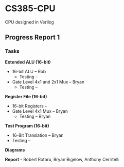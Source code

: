 # CS385-CPU
CPU designed in Verilog

## Progress Report 1

### Tasks
**Extended ALU (16-bit)**
* 16-bit ALU – Rob
  * Testing –
* Gate Level 4x1 and 2x1 Mux – Bryan
  * Testing –

**Register File (16-bit)**
* 16-bit Registers –
* Gate Level 4x1 Mux – Bryan
  * Testing – Bryan

**Test Program (16-bit)**
* 16-Bit Translation – Bryan
* Testing –

**Diagrams**

**Report** - Robert Rotaru, Bryan Bigelow, Anthony Cerritelli
